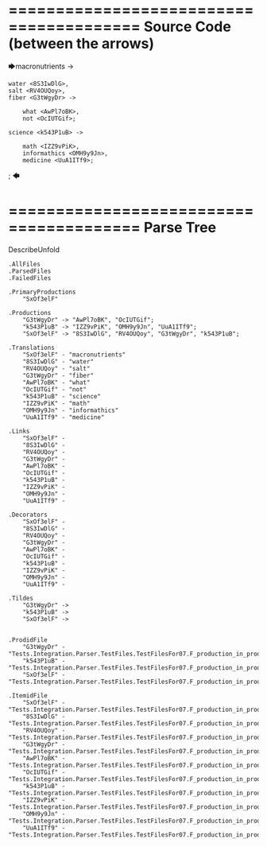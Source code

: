 ========================================
Source Code (between the arrows)
========================================

🡆macronutrients <SxOf3elF> ->

	water <8S3IwDlG>,
    salt <RV4OUQoy>,
    fiber <G3tWgyDr> ->

        what <AwPl7oBK>,
        not <OcIUTGif>;
	
	science <k543P1uB> ->
		
		math <IZZ9vPiK>,
		informathics <OMH9y9Jn>,
		medicine <UuA1ITf9>;
;
🡄

========================================
Parse Tree
========================================
DescribeUnfold

    .AllFiles
    .ParsedFiles
    .FailedFiles

    .PrimaryProductions
        "SxOf3elF" 

    .Productions
        "G3tWgyDr" -> "AwPl7oBK", "OcIUTGif";
        "k543P1uB" -> "IZZ9vPiK", "OMH9y9Jn", "UuA1ITf9";
        "SxOf3elF" -> "8S3IwDlG", "RV4OUQoy", "G3tWgyDr", "k543P1uB";

    .Translations
        "SxOf3elF" - "macronutrients"
        "8S3IwDlG" - "water"
        "RV4OUQoy" - "salt"
        "G3tWgyDr" - "fiber"
        "AwPl7oBK" - "what"
        "OcIUTGif" - "not"
        "k543P1uB" - "science"
        "IZZ9vPiK" - "math"
        "OMH9y9Jn" - "informathics"
        "UuA1ITf9" - "medicine"

    .Links
        "SxOf3elF" - 
        "8S3IwDlG" - 
        "RV4OUQoy" - 
        "G3tWgyDr" - 
        "AwPl7oBK" - 
        "OcIUTGif" - 
        "k543P1uB" - 
        "IZZ9vPiK" - 
        "OMH9y9Jn" - 
        "UuA1ITf9" - 

    .Decorators
        "SxOf3elF" - 
        "8S3IwDlG" - 
        "RV4OUQoy" - 
        "G3tWgyDr" - 
        "AwPl7oBK" - 
        "OcIUTGif" - 
        "k543P1uB" - 
        "IZZ9vPiK" - 
        "OMH9y9Jn" - 
        "UuA1ITf9" - 

    .Tildes
        "G3tWgyDr" -> 
        "k543P1uB" -> 
        "SxOf3elF" -> 


    .ProdidFile
        "G3tWgyDr" - "Tests.Integration.Parser.TestFiles.TestFilesFor07.F_production_in_production5.ds"
        "k543P1uB" - "Tests.Integration.Parser.TestFiles.TestFilesFor07.F_production_in_production5.ds"
        "SxOf3elF" - "Tests.Integration.Parser.TestFiles.TestFilesFor07.F_production_in_production5.ds"

    .ItemidFile
        "SxOf3elF" - "Tests.Integration.Parser.TestFiles.TestFilesFor07.F_production_in_production5.ds"
        "8S3IwDlG" - "Tests.Integration.Parser.TestFiles.TestFilesFor07.F_production_in_production5.ds"
        "RV4OUQoy" - "Tests.Integration.Parser.TestFiles.TestFilesFor07.F_production_in_production5.ds"
        "G3tWgyDr" - "Tests.Integration.Parser.TestFiles.TestFilesFor07.F_production_in_production5.ds"
        "AwPl7oBK" - "Tests.Integration.Parser.TestFiles.TestFilesFor07.F_production_in_production5.ds"
        "OcIUTGif" - "Tests.Integration.Parser.TestFiles.TestFilesFor07.F_production_in_production5.ds"
        "k543P1uB" - "Tests.Integration.Parser.TestFiles.TestFilesFor07.F_production_in_production5.ds"
        "IZZ9vPiK" - "Tests.Integration.Parser.TestFiles.TestFilesFor07.F_production_in_production5.ds"
        "OMH9y9Jn" - "Tests.Integration.Parser.TestFiles.TestFilesFor07.F_production_in_production5.ds"
        "UuA1ITf9" - "Tests.Integration.Parser.TestFiles.TestFilesFor07.F_production_in_production5.ds"

